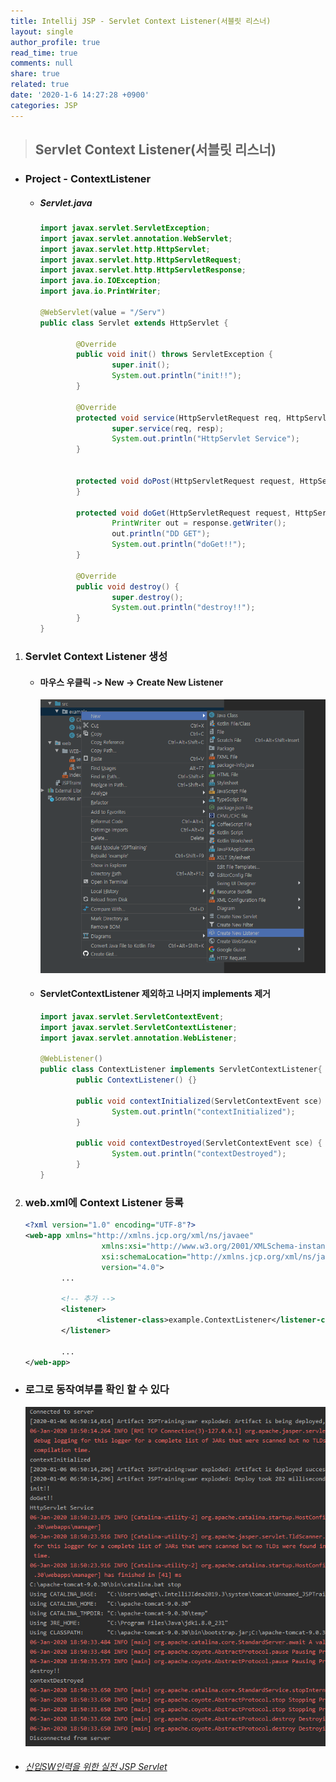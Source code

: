 ```yaml
---
title: Intellij JSP - Servlet Context Listener(서블릿 리스너)
layout: single
author_profile: true
read_time: true
comments: null
share: true
related: true
date: '2020-1-6 14:27:28 +0900'
categories: JSP
---
```


> ## Servlet Context Listener(서블릿 리스너)

* ### Project - ContextListener
	* ##### Servlet.java
	
		```java
		import javax.servlet.ServletException;
		import javax.servlet.annotation.WebServlet;
		import javax.servlet.http.HttpServlet;
		import javax.servlet.http.HttpServletRequest;
		import javax.servlet.http.HttpServletResponse;
		import java.io.IOException;
		import java.io.PrintWriter;

		@WebServlet(value = "/Serv")
		public class Servlet extends HttpServlet {

				@Override
				public void init() throws ServletException {
						super.init();
						System.out.println("init!!");
				}

				@Override
				protected void service(HttpServletRequest req, HttpServletResponse resp) throws ServletException, IOException {
						super.service(req, resp);
						System.out.println("HttpServlet Service");
				}


				protected void doPost(HttpServletRequest request, HttpServletResponse response) throws javax.servlet.ServletException, IOException {
				}

				protected void doGet(HttpServletRequest request, HttpServletResponse response) throws javax.servlet.ServletException, IOException {
						PrintWriter out = response.getWriter();
						out.println("DD GET");
						System.out.println("doGet!!");
				}

				@Override
				public void destroy() {
						super.destroy();
						System.out.println("destroy!!");
				}
		}
		```

1. ### Servlet Context Listener 생성
	* #### 마우스 우클릭 -> New -> Create New Listener
		![](/assets/img/jsp/listener2.png)
		
	* #### ServletContextListener 제외하고 나머지 implements 제거
		```java
		import javax.servlet.ServletContextEvent;
		import javax.servlet.ServletContextListener;
		import javax.servlet.annotation.WebListener;

		@WebListener()
		public class ContextListener implements ServletContextListener{
				public ContextListener() {}

				public void contextInitialized(ServletContextEvent sce) {
						System.out.println("contextInitialized");
				}

				public void contextDestroyed(ServletContextEvent sce) {
						System.out.println("contextDestroyed");
				}
		}
		```
		
2. ### web.xml에 Context Listener 등록
	```xml
	<?xml version="1.0" encoding="UTF-8"?>
	<web-app xmlns="http://xmlns.jcp.org/xml/ns/javaee"
					 xmlns:xsi="http://www.w3.org/2001/XMLSchema-instance"
					 xsi:schemaLocation="http://xmlns.jcp.org/xml/ns/javaee http://xmlns.jcp.org/xml/ns/javaee/web-app_4_0.xsd"
					 version="4.0">
			...

			<!-- 추가 -->
			<listener>
					<listener-class>example.ContextListener</listener-class>
			</listener>

			...
	</web-app>
	```
			
* ### 로그로 동작여부를 확인 할 수 있다
	![](/assets/img/jsp/listener1.png)
		 
* ###### [신입SW인력을 위한 실전 JSP Servlet]


[신입SW인력을 위한 실전 JSP Servlet]: https://www.youtube.com/watch?v=nb0ACztuQR0&list=PLieE0qnqO2kTyzAlsvxzoulHVISvO8zA9&index=40